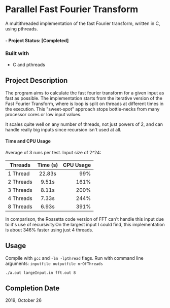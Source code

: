 # Parallel Fast Fourier Transform
A multithreaded implementation of the fast Fourier transform, written in C, using pthreads.

#### - Project Status: [Completed]

### Built with
  * C and pthreads 
  
## Project Description
  The program aims to calculate the fast fourier transform for a given input as fast as possible. The implementation starts from the
iterative version of the Fast Fourier Transform, where is loop is split on threads at different times in the execution. This "sweet-spot" approach stops bottle-necks from many processor cores or low input values.
  
  It scales quite well on any number of threads, not just powers of 2, and can handle really big inputs since recursion isn't used at all.

#### Time and CPU Usage
Average of 3 runs per test. Input size of 2^24:

| Threads       | Time (s)      | CPU Usage |
| ------------- |:-------------:| -----:|
| 1 Thread      | 22.83s | 99%
| 2 Threads      | 9.51s      |   161% |
| 3 Threads | 8.11s  |    200% |
| 4 Threads | 7.33s  |    244% |
| 8 Threads | 6.93s  |    391% |
    
    
In comparison, the Rossetta code version of FFT can't handle this input due to it's use of recursivity.On the largest input I could find, this implementation is about 346% faster using just 4 threads.

## Usage
  Compile with `gcc` and `-lm -lpthread` flags.
  Run with command line arguments: `inputfile outputfile nrOfThreads`
  
  `./a.out largeInput.in fft.out 8`

## Completion Date
2019, October 26
